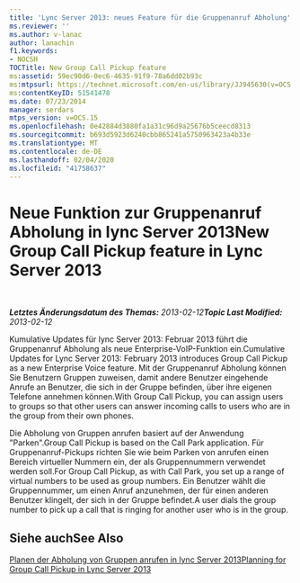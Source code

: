 ```yaml
---
title: 'Lync Server 2013: neues Feature für die Gruppenanruf Abholung'
ms.reviewer: ''
ms.author: v-lanac
author: lanachin
f1.keywords:
- NOCSH
TOCTitle: New Group Call Pickup feature
ms:assetid: 59ec90d6-0ec6-4635-91f9-78a6dd02b93c
ms:mtpsurl: https://technet.microsoft.com/en-us/library/JJ945630(v=OCS.15)
ms:contentKeyID: 51541478
ms.date: 07/23/2014
manager: serdars
mtps_version: v=OCS.15
ms.openlocfilehash: 0e42884d3880fa1a31c96d9a25676b5ceecd8313
ms.sourcegitcommit: b693d5923d6240cbb865241a5750963423a4b33e
ms.translationtype: MT
ms.contentlocale: de-DE
ms.lasthandoff: 02/04/2020
ms.locfileid: "41758637"
---
```

<div data-xmlns="http://www.w3.org/1999/xhtml">

<div class="topic" data-xmlns="http://www.w3.org/1999/xhtml" data-msxsl="urn:schemas-microsoft-com:xslt" data-cs="http://msdn.microsoft.com/en-us/">

<div data-asp="http://msdn2.microsoft.com/asp">

# <a name="new-group-call-pickup-feature-in-lync-server-2013"></a><span data-ttu-id="49659-102">Neue Funktion zur Gruppenanruf Abholung in lync Server 2013</span><span class="sxs-lookup"><span data-stu-id="49659-102">New Group Call Pickup feature in Lync Server 2013</span></span>

</div>

<div id="mainSection">

<div id="mainBody">

<span> </span>

<span data-ttu-id="49659-103">_**Letztes Änderungsdatum des Themas:** 2013-02-12_</span><span class="sxs-lookup"><span data-stu-id="49659-103">_**Topic Last Modified:** 2013-02-12_</span></span>

<span data-ttu-id="49659-104">Kumulative Updates für lync Server 2013: Februar 2013 führt die Gruppenanruf Abholung als neue Enterprise-VoIP-Funktion ein.</span><span class="sxs-lookup"><span data-stu-id="49659-104">Cumulative Updates for Lync Server 2013: February 2013 introduces Group Call Pickup as a new Enterprise Voice feature.</span></span> <span data-ttu-id="49659-105">Mit der Gruppenanruf Abholung können Sie Benutzern Gruppen zuweisen, damit andere Benutzer eingehende Anrufe an Benutzer, die sich in der Gruppe befinden, über ihre eigenen Telefone annehmen können.</span><span class="sxs-lookup"><span data-stu-id="49659-105">With Group Call Pickup, you can assign users to groups so that other users can answer incoming calls to users who are in the group from their own phones.</span></span>

<span data-ttu-id="49659-106">Die Abholung von Gruppen anrufen basiert auf der Anwendung "Parken".</span><span class="sxs-lookup"><span data-stu-id="49659-106">Group Call Pickup is based on the Call Park application.</span></span> <span data-ttu-id="49659-107">Für Gruppenanruf-Pickups richten Sie wie beim Parken von anrufen einen Bereich virtueller Nummern ein, der als Gruppennummern verwendet werden soll.</span><span class="sxs-lookup"><span data-stu-id="49659-107">For Group Call Pickup, as with Call Park, you set up a range of virtual numbers to be used as group numbers.</span></span> <span data-ttu-id="49659-108">Ein Benutzer wählt die Gruppennummer, um einen Anruf anzunehmen, der für einen anderen Benutzer klingelt, der sich in der Gruppe befindet.</span><span class="sxs-lookup"><span data-stu-id="49659-108">A user dials the group number to pick up a call that is ringing for another user who is in the group.</span></span>

<div>

## <a name="see-also"></a><span data-ttu-id="49659-109">Siehe auch</span><span class="sxs-lookup"><span data-stu-id="49659-109">See Also</span></span>


[<span data-ttu-id="49659-110">Planen der Abholung von Gruppen anrufen in lync Server 2013</span><span class="sxs-lookup"><span data-stu-id="49659-110">Planning for Group Call Pickup in Lync Server 2013</span></span>](lync-server-2013-planning-for-group-call-pickup.md)  
  

</div>

</div>

<span> </span>

</div>

</div>

</div>

